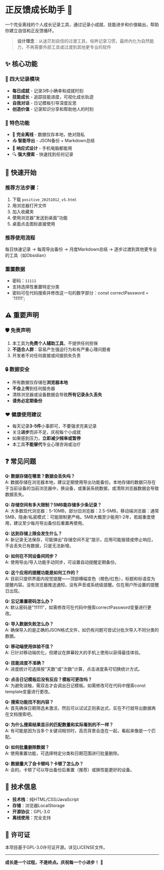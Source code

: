 # 正反馈成长助手 🌟

一个完全离线的个人成长记录工具，通过记录小成就、技能进步和价值输出，帮助你建立自信和正反馈循环。

> **设计理念**：从迷茫到自信的过渡工具，培养记录习惯，最终内化为自然能力，不再需要外部工具或过渡到其他更专业的软件


## ✨ 核心功能

### 🎯 四大记录模块
- **每日成就** - 记录3件小确幸和成就时刻
- **技能成长** - 追踪技能进度，可视化成长轨迹  
- **自我对话** - 日记模板引导深度反思
- **创造价值** - 记录知识分享和帮助他人的时刻

### 🔧 特色功能
- 📱 **完全离线** - 数据仅存本地，绝对隐私
- 📤 **智能导出** - JSON备份 + Markdown总结
- 🎨 **响应式设计** - 手机电脑都能用
- 🔍 **强大搜索** - 快速找到任何记录


## 🚀 快速开始

### 推荐方法步骤：
1. 下载 `positive_20251012_v5.html`
2. 用浏览器打开文件
3. 加入收藏夹
4. 使用浏览器"发送到桌面"功能
5. 桌面点击图标直接使用

### 推荐使用流程
每日快速记录 → 每周导出备份 → 月度Markdown总结 → 逐步过渡到其他更专业的工具（如Obsidian）

### 重置数据
- 密码：`11111`
- 支持选择性重置特定分类
- 密码可在代码搜索并修改这一句的数字部分：const correctPassword = '11111';


## ⚠️ 重要声明

### 🛡️ 免责声明
1. 本工具为**免费个人辅助工具**，不提供任何担保
2. **不适合人群**：容易产生强迫行为和有严重心理问题者
3. 开发者不对任何直接或间接损失负责

### 🔒 数据安全
- 所有数据仅存储在**浏览器本地**
- **不会上传**到任何服务器
- 清除浏览器或设备数据会导致**所有记录永久丢失**
- **请务必定期备份**

### ❤️ 健康使用建议
- 每天记录**3-5件**小事即可，不要强求完美记录
- 关注**进步**而非不足，庆祝每个小成就
- 如果感到压力，**立即减少频率或暂停**
- 本工具**不能替代**专业心理咨询或治疗


## ❓ 常见问题

**Q: 数据存储在哪里？数据会丢失吗？**  
A: 数据存储在浏览器本地，建议定期使用导出功能备份。本地存储的数据只存在于当前设备的当前浏览器中，换设备，或重装系统数据，或清除浏览器数据会导致数据丢失。

**Q: 存储空间有多大限制？5MB能存储多少条记录？**  
A: 大多数现代浏览器：5-10MB，部分旧浏览器：2.5-5MB，移动端浏览器：通常5MB，隐身/私密模式：可能限制更严格。5MB大概至少能用1-2年，若超重度使用，建议至少每月导出备份后重置再使用。

**Q: 达到存储上限会发生什么？**  
A: 新记录无法保存，可能弹出"存储空间不足"提示，应用可能报错或停止响应，不会丢失已有数据，只是无法新增。

**Q: 如何在不同设备间同步？**  
A: 使用导出/导入功能手动同步，可设置自动提醒定期备份。

**Q: 这个应用的提醒功能是如何工作的？**  
A: 目前只提供界面内视觉提醒——顶部横幅变色（橙色/红色），标题和标语变为提醒内容。没有浏览器推送通知，没有声音或系统级提醒。仅在用户所设置的提醒日出现。

**Q: 忘记重置密码怎么办？**  
A: 默认密码是"11111"，如需修改可在代码中搜索correctPassword变量进行更改。

**Q: 导入数据失败怎么办？**  
A: 确保导入的是正确的JSON格式文件，如仍有问题可尝试分批次导入不同分类的数据。

**Q: 移动端使用体验不佳？**  
A: 已针对移动端优化，但建议在屏幕较大的手机上使用以获得最佳体验。

**Q: 技能进度不准确？**  
A: 进度统计可选择按"天数"或"次数"计算，点击进度条可切换统计方式。

**Q: 点击日记模板后没有反应？模板可更改吗？**  
A: 为避免误触，需双击才会调出日记模板。如需修改可在代码中搜索const template变量进行更改。

**Q: 搜索功能找不到内容？**  
A: 首先确保日期筛选未激活，然后可以试试正则表达式，实在不行就导出数据再在文档搜索吧。

**Q: 为什么搜索结果显示的匹配数量和实际看到的不一样？**  
A: 有可能是因为当多个关键词相邻时，高亮背景会连在一起，看起来像是一个匹配。

**Q: 如何批量删除数据？**  
A: 使用重置功能，可选择特定分类和日期范围进行批量删除。

**Q: 数据量大了会卡顿吗？卡顿了怎么办？**  
A: 会的。卡顿了可以导出备份后重置（推荐）或换性能更好的设备。


## 🔧 技术信息

- **技术栈**：纯HTML/CSS/JavaScript
- **存储**：浏览器LocalStorage
- **开源协议**：GPL-3.0
- **离线使用**：完全支持


## 📄 许可证

本项目基于GPL-3.0许可证开源。详见LICENSE文件。

---

**成长是一个过程，不是终点。庆祝每一个小进步！** 🌱
